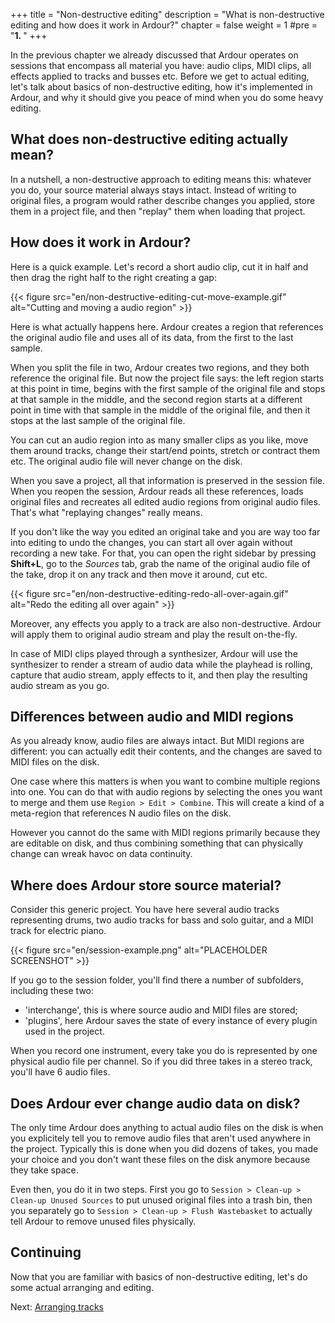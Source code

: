 +++
title = "Non-destructive editing"
description = "What is non-destructive editing and how does it work in Ardour?"
chapter = false
weight = 1
#pre = "<b>1. </b>"
+++

In the previous chapter we already discussed that Ardour operates on sessions
that encompass all material you have: audio clips, MIDI clips, all effects
applied to tracks and busses etc. Before we get to actual editing, let's talk
about basics of non-destructive editing, how it's implemented in Ardour, and why
it should give you peace of mind when you do some heavy editing.

## What does non-destructive editing actually mean?

In a nutshell, a non-destructive approach to editing means this: whatever you
do, your source material always stays intact. Instead of writing to original
files, a program would rather describe changes you applied, store them in a
project file, and then "replay" them when loading that project.

## How does it work in Ardour?

Here is a quick example. Let's record a short audio clip, cut it in half and
then drag the right half to the right creating a gap:

{{< figure src="en/non-destructive-editing-cut-move-example.gif" 
alt="Cutting and moving a audio region" >}}

Here is what actually happens here. Ardour creates a region that references the
original audio file and uses all of its data, from the first to the last sample.

When you split the file in two, Ardour creates two regions, and they both
reference the original file. But now the project file says: the left region
starts at this point in time, begins with the first sample of the original file
and stops at that sample in the middle, and the second region starts at a
different point in time with that sample in the middle of the original file, and
then it stops at the last sample of the original file.

You can cut an audio region into as many smaller clips as you like, move them
around tracks, change their start/end points, stretch or contract them etc. The
original audio file will never change on the disk.

When you save a project, all that information is preserved in the session file.
When you reopen the session, Ardour reads all these references, loads original
files and recreates all edited audio regions from original audio files. That's
what "replaying changes" really means.

If you don't like the way you edited an original take and you are way too far
into editing to undo the changes, you can start all over again without recording
a new take. For that, you can open the right sidebar by pressing **Shift+L**, go
to the _Sources_ tab, grab the name of the original audio file of the take, drop
it on any track and then move it around, cut etc.

{{< figure src="en/non-destructive-editing-redo-all-over-again.gif" 
alt="Redo the editing all over again" >}}

Moreover, any effects you apply to a track are also non-destructive. Ardour will
apply them to original audio stream and play the result on-the-fly.

In case of MIDI clips played through a synthesizer, Ardour will use the
synthesizer to render a stream of audio data while the playhead is rolling,
capture that audio stream, apply effects to it, and then play the resulting
audio stream as you go. 

## Differences between audio and MIDI regions

As you already know, audio files are always intact. But MIDI regions are
different: you can actually edit their contents, and the changes are saved to
MIDI files on the disk.

One case where this matters is when you want to combine multiple regions into
one. You can do that with audio regions by selecting the ones you want to merge
and them use `Region > Edit > Combine`. This will create a kind of a meta-region
that references N audio files on the disk.

However you cannot do the same with MIDI regions primarily because they are
editable on disk, and thus combining something that can physically change can
wreak havoc on data continuity.

## Where does Ardour store source material?

Consider this generic project. You have here several audio tracks representing
drums, two audio tracks for bass and solo guitar, and a MIDI track for electric
piano.

{{< figure src="en/session-example.png" alt="PLACEHOLDER SCREENSHOT" >}}

If you go to the session folder, you'll find there a number of subfolders,
including these two:

- 'interchange', this is where source audio and MIDI files are stored;
- 'plugins', here Ardour saves the state of every instance of every plugin 
used in the project.

When you record one instrument, every take you do is represented by one physical
audio file per channel. So if you did three takes in a stereo track, you'll have
6 audio files.

## Does Ardour ever change audio data on disk?

The only time Ardour does anything to actual audio files on the disk is when you
explicitely tell you to remove audio files that aren't used anywhere in the
project. Typically this is done when you did dozens of takes, you made your
choice and you don't want these files on the disk anymore because they take
space.

Even then, you do it in two steps. First you go to `Session > Clean-up >
Clean-up Unused Sources` to put unused original files into a trash bin, then you
separately go to `Session > Clean-up > Flush Wastebasket` to actually tell
Ardour to remove unused files physically.

## Continuing

Now that you are familiar with basics of non-destructive editing, let's do some
actual arranging and editing.

Next: [Arranging tracks](../arranging-tracks)


<!-- ## Is it Ardours-specific?

Not really. It's a very popular you'll see in pretty much every digital audio workstation, non-linear video editor and even advanced image editors. The idea is the same, implementation varies from program to program.
 -->